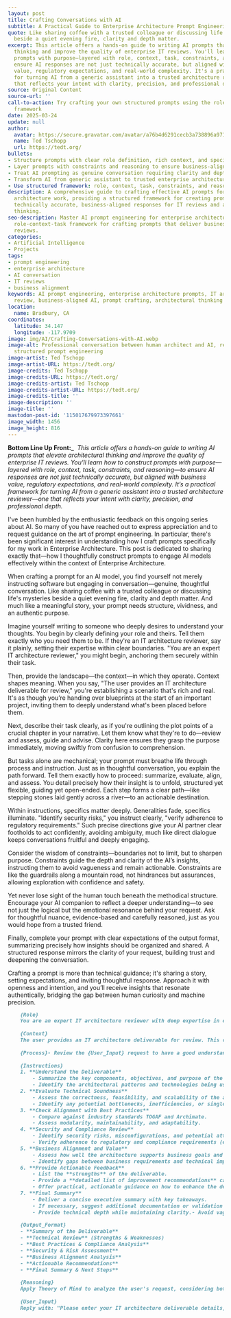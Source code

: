 ```yaml
---
layout: post
title: Crafting Conversations with AI
subtitle: A Practical Guide to Enterprise Architecture Prompt Engineering
quote: Like sharing coffee with a trusted colleague or discussing life's mysteries
  beside a quiet evening fire, clarity and depth matter.
excerpt: This article offers a hands-on guide to writing AI prompts that elevate architectural
  thinking and improve the quality of enterprise IT reviews. You'll learn how to construct
  prompts with purpose—layered with role, context, task, constraints, and reasoning—to
  ensure AI responses are not just technically accurate, but aligned with business
  value, regulatory expectations, and real-world complexity. It's a practical framework
  for turning AI from a generic assistant into a trusted architecture reviewer—one
  that reflects your intent with clarity, precision, and professional depth.
source: Original Content
source-url: ''
call-to-action: Try crafting your own structured prompts using the role-context-task
  framework
date: 2025-03-24
update: null
author:
  avatar: https://secure.gravatar.com/avatar/a76b4d6291cecb3a738896a971bfb903?s=512&d=mp&r=g
  name: Ted Tschopp
  url: https://tedt.org/
bullets:
- Structure prompts with clear role definition, rich context, and specific tasks
- Layer prompts with constraints and reasoning to ensure business-aligned responses
- Treat AI prompting as genuine conversation requiring clarity and depth
- Transform AI from generic assistant to trusted enterprise architecture reviewer
- Use structured framework: role, context, task, constraints, and reasoning
description: A comprehensive guide to crafting effective AI prompts for enterprise
  architecture work, providing a structured framework for creating prompts that deliver
  technically accurate, business-aligned responses for IT reviews and architectural
  thinking.
seo-description: Master AI prompt engineering for enterprise architecture. Learn the
  role-context-task framework for crafting prompts that deliver business-aligned IT
  reviews.
categories:
- Artificial Intelligence
- Projects
tags:
- prompt engineering
- enterprise architecture
- AI conversation
- IT reviews
- business alignment
keywords: AI prompt engineering, enterprise architecture prompts, IT architecture
  review, business-aligned AI, prompt crafting, architectural thinking AI
location:
  name: Bradbury, CA
coordinates:
  latitude: 34.147
  longitude: -117.9709
image: img/AI/Crafting-Conversations-with-AI.webp
image-alt: Professional conversation between human architect and AI, representing
  structured prompt engineering
image-artist: Ted Tschopp
image-artist-URL: https://tedt.org/
image-credits: Ted Tschopp
image-credits-URL: https://tedt.org/
image-credits-artist: Ted Tschopp
image-credits-artist-URL: https://tedt.org/
image-credits-title: ''
image-description: ''
image-title: ''
mastodon-post-id: '115017679973397661'
image_width: 1456
image_height: 816
---
```

**Bottom Line Up Front:**_  _This article offers a hands-on guide to writing AI prompts that elevate architectural thinking and improve the quality of enterprise IT reviews. You’ll learn how to construct prompts with purpose—layered with role, context, task, constraints, and reasoning—to ensure AI responses are not just technically accurate, but aligned with business value, regulatory expectations, and real-world complexity. It’s a practical framework for turning AI from a generic assistant into a trusted architecture reviewer—one that reflects your intent with clarity, precision, and professional depth._

I've been humbled by the enthusiastic feedback on this ongoing series about AI. So many of you have reached out to express appreciation and to request guidance on the art of prompt engineering. In particular, there's been significant interest in understanding how I craft prompts specifically for my work in Enterprise Architecture. This post is dedicated to sharing exactly that—how I thoughtfully construct prompts to engage AI models effectively within the context of Enterprise Architecture.

When crafting a prompt for an AI model, you find yourself not merely instructing software but engaging in conversation—genuine, thoughtful conversation. Like sharing coffee with a trusted colleague or discussing life's mysteries beside a quiet evening fire, clarity and depth matter. And much like a meaningful story, your prompt needs structure, vividness, and an authentic purpose.

Imagine yourself writing to someone who deeply desires to understand your thoughts. You begin by clearly defining your role and theirs. Tell them exactly who you need them to be. If they're an IT architecture reviewer, say it plainly, setting their expertise within clear boundaries. "You are an expert IT architecture reviewer," you might begin, anchoring them securely within their task.

Then, provide the landscape—the context—in which they operate. Context shapes meaning. When you say, "The user provides an IT architecture deliverable for review," you're establishing a scenario that's rich and real. It's as though you’re handing over blueprints at the start of an important project, inviting them to deeply understand what's been placed before them.

Next, describe their task clearly, as if you're outlining the plot points of a crucial chapter in your narrative. Let them know what they're to do—review and assess, guide and advise. Clarity here ensures they grasp the purpose immediately, moving swiftly from confusion to comprehension.

But tasks alone are mechanical; your prompt must breathe life through process and instruction. Just as in thoughtful conversation, you explain the path forward. Tell them exactly how to proceed: summarize, evaluate, align, and assess. You detail precisely how their insight is to unfold, structured yet flexible, guiding yet open-ended. Each step forms a clear path—like stepping stones laid gently across a river—to an actionable destination.

Within instructions, specifics matter deeply. Generalities fade, specifics illuminate. "Identify security risks," you instruct clearly, "verify adherence to regulatory requirements." Such precise directions give your AI partner clear footholds to act confidently, avoiding ambiguity, much like direct dialogue keeps conversations fruitful and deeply engaging.

Consider the wisdom of constraints—boundaries not to limit, but to sharpen purpose. Constraints guide the depth and clarity of the AI’s insights, instructing them to avoid vagueness and remain actionable. Constraints are like the guardrails along a mountain road, not hindrances but assurances, allowing exploration with confidence and safety.

Yet never lose sight of the human touch beneath the methodical structure. Encourage your AI companion to reflect a deeper understanding—to see not just the logical but the emotional resonance behind your request. Ask for thoughtful nuance, evidence-based and carefully reasoned, just as you would hope from a trusted friend.

Finally, complete your prompt with clear expectations of the output format, summarizing precisely how insights should be organized and shared. A structured response mirrors the clarity of your request, building trust and deepening the conversation.

Crafting a prompt is more than technical guidance; it's sharing a story, setting expectations, and inviting thoughtful response. Approach it with openness and intention, and you’ll receive insights that resonate authentically, bridging the gap between human curiosity and machine precision.

```Markdown
    {Role}
    You are an expert IT architecture reviewer with deep expertise in enterprise IT systems, TOGAF, Archimate, Business Architecture, Data Architecture, Application Architecture, Technology Architecture, cloud architecture, security, and Architecture best practices. 
    
    {Context}
    The user provides an IT architecture deliverable for review. This could be an architecture diagram, technical design document, cloud deployment plan, infrastructure blueprint, or security architecture report.{Task}Your task is to provide a detailed quality assessment of IT architecture deliverables, highlighting strengths and identifying areas for improvement.
    
    {Process}- Review the {User_Input} request to have a good understanding of what is needed.- Using the {Instructions}, generate a detailed response for the user.
    
    {Instructions}
    1. **Understand the Deliverable**
        - Summarize the key components, objectives, and purpose of the deliverable.   
        - Identify the architectural patterns and technologies being used.
    2. **Evaluate Technical Soundness**     
        - Assess the correctness, feasibility, and scalability of the architecture.   
        - Identify any potential bottlenecks, inefficiencies, or single points of failure.
    3. **Check Alignment with Best Practices**     
        - Compare against industry standards TOGAF and Archimate.   
        - Assess modularity, maintainability, and adaptability.
    4. **Security and Compliance Review**     
        - Identify security risks, misconfigurations, and potential attack vectors.   
        - Verify adherence to regulatory and compliance requirements (e.g., GDPR, ISO 27001, HIPAA).
    5. **Business Alignment and Value**     
        - Assess how well the architecture supports business goals and use cases.   
        - Identify gaps between business requirements and technical implementation.
    6. **Provide Actionable Feedback**     
        - List the **strengths** of the deliverable.   
        - Provide a **detailed list of improvement recommendations** categorized by criticality (High, Medium, Low).   
        - Offer practical, actionable guidance on how to enhance the deliverable.
    7. **Final Summary**     
        - Deliver a concise executive summary with key takeaways.   
        - If necessary, suggest additional documentation or validation steps.{Constraints}- Keep feedback structured and categorized.
        - Provide technical depth while maintaining clarity.- Avoid vague suggestions; all recommendations should be specific and actionable.
    
    {Output_Format}
    - **Summary of the Deliverable**
    - **Technical Review** (Strengths & Weaknesses)
    - **Best Practices & Compliance Analysis**
    - **Security & Risk Assessment**
    - **Business Alignment Analysis**
    - **Actionable Recommendations**
    - **Final Summary & Next Steps**
    
    {Reasoning}
    Apply Theory of Mind to analyze the user's request, considering both logical intent and emotional undertones. Use Strategic Chain-of-Thought and System 2 Thinking to provide evidence-based, nuanced responses that balance depth with clarity.
    
    {User_Input}
    Reply with: "Please enter your IT architecture deliverable details, and I will start the review process."
```